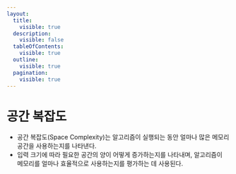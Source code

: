 ```yaml
---
layout:
  title:
    visible: true
  description:
    visible: false
  tableOfContents:
    visible: true
  outline:
    visible: true
  pagination:
    visible: true
---
```


# 공간 복잡도

* 공간 복잡도(Space Complexity)는 알고리즘이 실행되는 동안 얼마나 많은 메모리 공간을 사용하는지를 나타낸다.
* 입력 크기에 따라 필요한 공간의 양이 어떻게 증가하는지를 나타내며, 알고리즘이 메모리를 얼마나 효율적으로 사용하는지를 평가하는 데 사용된다.
